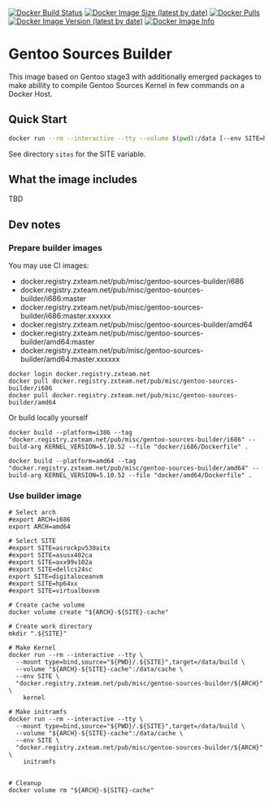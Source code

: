 [![Docker Build Status](https://img.shields.io/docker/build/zxteamorg/gentoo-sources-builder?label=Status)](https://hub.docker.com/r/zxteamorg/gentoo-sources-builder/builds)
[![Docker Image Size (latest by date)](https://img.shields.io/docker/image-size/zxteamorg/gentoo-sources-builder?label=Size)](https://hub.docker.com/r/zxteamorg/gentoo-sources-builder/tags)
[![Docker Pulls](https://img.shields.io/docker/pulls/zxteamorg/gentoo-sources-builder?label=Pulls)](https://hub.docker.com/r/zxteamorg/gentoo-sources-builder)
[![Docker Image Version (latest by date)](https://img.shields.io/docker/v/zxteamorg/gentoo-sources-builder?sort=semver&label=Version)](https://hub.docker.com/r/zxteamorg/gentoo-sources-builder/tags)
[![Docker Image Info](https://images.microbadger.com/badges/image/zxteamorg/gentoo-sources-builder.svg)](https://hub.docker.com/r/zxteamorg/gentoo-sources-builder/dockerfile)

# Gentoo Sources Builder

This image based on Gentoo stage3 with additionally emerged packages to make abillity to compile Gentoo Sources Kernel in few commands on a Docker Host.


## Quick Start

```bash
docker run --rm --interactive --tty --volume $(pwd):/data [--env SITE=hp64xx] zxteamorg/gentoo-sources-builder kernel
```

See directory `sites` for the SITE variable.

## What the image includes

TBD



## Dev notes

### Prepare builder images

You may use CI images:

  * docker.registry.zxteam.net/pub/misc/gentoo-sources-builder/i686
  * docker.registry.zxteam.net/pub/misc/gentoo-sources-builder/i686:master
  * docker.registry.zxteam.net/pub/misc/gentoo-sources-builder/i686:master.xxxxxx
  * docker.registry.zxteam.net/pub/misc/gentoo-sources-builder/amd64
  * docker.registry.zxteam.net/pub/misc/gentoo-sources-builder/amd64:master
  * docker.registry.zxteam.net/pub/misc/gentoo-sources-builder/amd64:master.xxxxxx

```shell
docker login docker.registry.zxteam.net
docker pull docker.registry.zxteam.net/pub/misc/gentoo-sources-builder/i686
docker pull docker.registry.zxteam.net/pub/misc/gentoo-sources-builder/amd64
```

Or build locally yourself

```shell
docker build --platform=i386 --tag "docker.registry.zxteam.net/pub/misc/gentoo-sources-builder/i686" --build-arg KERNEL_VERSION=5.10.52 --file "docker/i686/Dockerfile" .

docker build --platform=amd64 --tag "docker.registry.zxteam.net/pub/misc/gentoo-sources-builder/amd64" --build-arg KERNEL_VERSION=5.10.52 --file "docker/amd64/Dockerfile" .
```

### Use builder image

```shell
# Select arch
#export ARCH=i686
export ARCH=amd64

# Select SITE
#export SITE=asrockpv530aitx
#export SITE=asusx402ca
#export SITE=axx99v102a
#export SITE=dellcs24sc
export SITE=digitaloceanvm
#export SITE=hp64xx
#export SITE=virtualboxvm

# Create cache volume
docker volume create "${ARCH}-${SITE}-cache"

# Create work directory
mkdir ".${SITE}"

# Make Kernel
docker run --rm --interactive --tty \
  --mount type=bind,source="${PWD}/.${SITE}",target=/data/build \
  --volume "${ARCH}-${SITE}-cache":/data/cache \
  --env SITE \
  "docker.registry.zxteam.net/pub/misc/gentoo-sources-builder/${ARCH}" \
    kernel

# Make initramfs
docker run --rm --interactive --tty \
  --mount type=bind,source="${PWD}/.${SITE}",target=/data/build \
  --volume "${ARCH}-${SITE}-cache":/data/cache \
  --env SITE \
  "docker.registry.zxteam.net/pub/misc/gentoo-sources-builder/${ARCH}" \
    initramfs


# Cleanup
docker volume rm "${ARCH}-${SITE}-cache"
```
